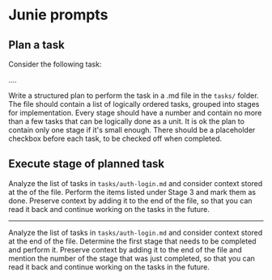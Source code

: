 # Junie prompts

## Plan a task

Consider the following task:

....

Write a structured plan to perform the task in a .md file in the `tasks/` folder.
The file should contain a list of logically ordered tasks, grouped into stages for implementation.
Every stage should have a number and contain no more than a few tasks that can be logically done as a unit.
It is ok the plan to contain only one stage if it's small enough.
There should be a placeholder checkbox before each task, to be checked off when completed.

## Execute stage of planned task

Analyze the list of tasks in `tasks/auth-login.md` and consider context stored at the of the file.
Perform the items listed under Stage 3 and mark them as done.
Preserve context by adding it to the end of the file, so that you can read it back and continue working on the tasks in the future.

-----

Analyze the list of tasks in `tasks/auth-login.md` and consider context stored at the end of the file.
Determine the first stage that needs to be completed and perform it.
Preserve context by adding it to the end of the file and mention the number of the stage that was just completed, 
so that you can read it back and continue working on the tasks in the future.
